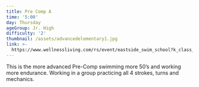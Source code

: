 ```yaml
---
title: Pre Comp A
time: '5:00'
day: Thursday
ageGroup: Jr. High
difficulty: '2'
thumbnail: /assets/advancedelementary1.jpg
link: >-
  https://www.wellnessliving.com/rs/event/eastside_swim_school?k_class_tab=12270&uid=0&id_class_tab=2
---
```

This is the more advanced Pre-Comp swimming more 50’s and working more endurance.  Working in a group practicing all 4 strokes, turns and mechanics.
